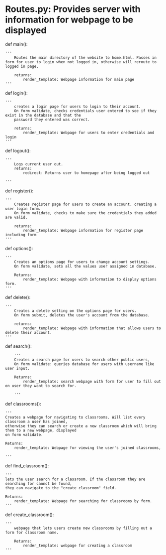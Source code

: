 # Routes.py: Provides server with information for webpage to be displayed


def main():


    '''
        Routes the main directory of the website to home.html. Passes in form for user to login when not logged in, otherwise will reroute to logged in page.

        returns:
            render_template: Webpage information for main page
    '''


def login():


    '''
        creates a login page for users to login to their account.
        On form validate, checks credentials user entered to see if they exist in the database and that the
        password they entered was correct.

        returns:
            render_template: Webpage for users to enter credentials and login
    '''


def logout():


    '''
        Logs current user out.
        returns:
            redirect: Returns user to homepage after being logged out

    '''



def register():


    '''
        Creates register page for users to create an account, creating a user login form.
        On form validate, checks to make sure the credentials they added are valid.

        returns:
            render_template: Webpage information for register page including form
    '''



def options():


    '''
        Creates an options page for users to change account settings.
        On form validate, sets all the values user assigned in database.

        Returns:
            render_template: Webpage with information to display options form.
    '''



def delete():


    '''
        Creates a delete setting on the options page for users.
        On form submit, deletes the user's account from the database.

        returns:
            render_template: Webpage with information that allows users to delete their account.
    '''



def search():


        '''
        Creates a search page for users to search other public users,
        On form validate: queries database for users with username like user input.

        Returns:
            render_template: search webpage with form for user to fill out on user they want to search for.

        '''


def classrooms():


    '''
    Creates a webpage for navigating to classrooms. Will list every classroom a user has joined,
    otherwise they can search or create a new classroom which will bring them to a new webpage, displayed
    on form validate.

    Returns:
        render_template: Webpage for viewing the user's joined classrooms,

    '''



def find_classroom():


    '''
    lets the user search for a classroom. If the classroom they are searching for cannot be found,
    they can navigate to the "create classroom" field.

    Returns:
        render_template: Webpage for searching for classrooms by form.
    '''



def create_classroom():


    '''
        webpage that lets users create new classrooms by filling out a form for classroom name.

        Returns:
            render_template: webpage for creating a classroom
    '''
